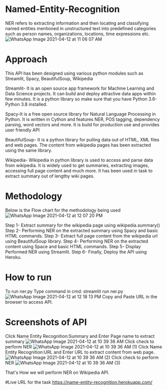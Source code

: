 # Named-Entity-Recognition
NER refers to extracting information and then locating and classifying named entities mentioned in unstructured text into predefined categories such as person names, organizations, locations, time expressions etc.
![WhatsApp Image 2021-04-12 at 11 06 07 AM](https://user-images.githubusercontent.com/57134054/114345368-2fcc4480-9b7f-11eb-8c28-905db34ec852.jpeg)

# Approach
This API has been designed using various python modules such as Streamlit, Spacy, BeautifulSoup, Wikipedia

Streamlit- It is an open source app framework for Machine Learning and Data Science projects. It can build and deploy attractive data apps within few minutes. It is a python library so make sure that you have Python 3.6-Python 3.8 installed.

Spacy-It is a free open source library for Natural Language Processing in Python. It is written in Cython and features NER, POS tagging, dependency parsing, word vectors and more. It is build for production use and provides user friendly API

BeautifulSoup- It is a python library for pulling data out of HTML, XML files and web pages. The content from wikipedia pages has been extracted using the same library.

Wikipedia- Wikipedia in python library is used to access and parse data from wikipedia. It is widely used to get summaries, extracting images, accessing full page content and much more. It has been used in task to extract summary out of lengthy wiki pages.

# Methodology
Below is the Flow chart for the methodology being used
![WhatsApp Image 2021-04-12 at 12 07 20 PM](https://user-images.githubusercontent.com/57134054/114351030-acfbb780-9b87-11eb-8be1-14c0bcff693f.jpeg)

Step 1- Extract summary for the wikipedia page using wikipedia.summary()
Step 2- Performing NER on the extracted summary using Spacy and basic HTML commands.
Step 3- Extract full page content from the wikipedia url using BeautifulSoup library.
Step 4- Performing NER on the extracted content using Space and basic HTML commands.
Step 5- Display Performed NER using Streamlit.
Step 6- Finally, Deploy the API using Heroku.

# How to run
To run ner.py
Type command in cmd: streamlit run ner.py
![WhatsApp Image 2021-04-12 at 12 18 13 PM](https://user-images.githubusercontent.com/57134054/114352179-2f38ab80-9b89-11eb-88bc-78a6311b07ad.jpeg)
Copy and Paste URL in the browser to access API.
# Screenshots of API
Click Name Entity Recognition:Summary and Enter Page name to extract summary
![WhatsApp Image 2021-04-12 at 10 39 36 AM](https://user-images.githubusercontent.com/57134054/114352447-8179cc80-9b89-11eb-8051-272f9faa10df.jpeg)
Click check to perform NER
![WhatsApp Image 2021-04-12 at 10 39 36 AM (1)](https://user-images.githubusercontent.com/57134054/114352820-eaf9db00-9b89-11eb-8d27-0b94b2ab1659.jpeg)
Click  Name Entity Recognition:URL and Enter URL to extract content from web page.
![WhatsApp Image 2021-04-12 at 10 39 36 AM (2)](https://user-images.githubusercontent.com/57134054/114352937-18468900-9b8a-11eb-94aa-e6a04522c8c6.jpeg)
Click check to perform NER
![WhatsApp Image 2021-04-12 at 10 39 36 AM (3)](https://user-images.githubusercontent.com/57134054/114353000-27c5d200-9b8a-11eb-9969-96b3b8455a68.jpeg)

That's How we will perform NER on Wikipedia API.

#Live URL for the task
https://name-entity-recognition.herokuapp.com/



